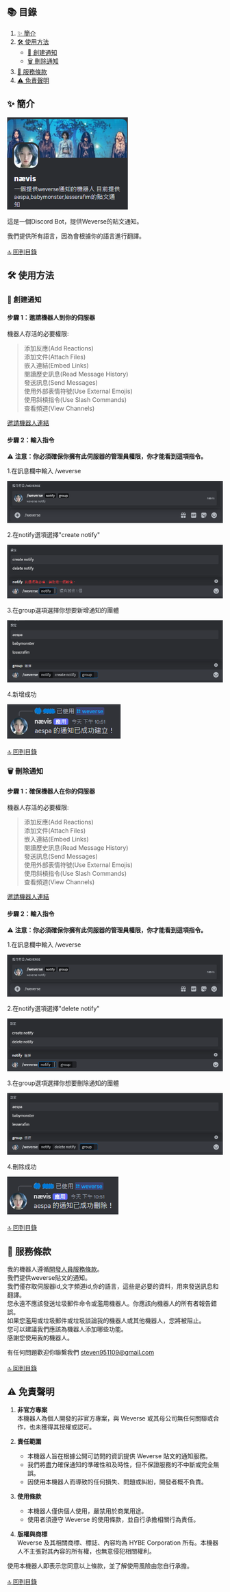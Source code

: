 ## 📚 目錄  
1. [✨ 簡介](https://github.com/craz1gre0/weverse-notify-bot/blob/main/README.md#-簡介)  
2. [🛠️ 使用方法](https://github.com/craz1gre0/weverse-notify-bot/blob/main/README.md#%EF%B8%8F-使用方法)  
   - [📝 創建通知](https://github.com/craz1gre0/weverse-notify-bot/blob/main/README.md#-創建通知)  
   - [🗑️ 刪除通知](https://github.com/craz1gre0/weverse-notify-bot/blob/main/README.md#%EF%B8%8F-刪除通知)  
3. [📜 服務條款](https://github.com/craz1gre0/weverse-notify-bot/blob/main/README.md#-服務條款)  
4. [⚠️ 免責聲明](https://github.com/craz1gre0/weverse-notify-bot/blob/main/README.md#%EF%B8%8F-免責聲明)
## ✨ 簡介

![示意圖](images/bot.PNG)

這是一個Discord Bot，提供Weverse的貼文通知。

我們提供所有語言，因為會根據你的語言進行翻譯。
<br><br>[🔝 回到目錄](https://github.com/craz1gre0/weverse-notify-bot/blob/main/README.md#-%E7%9B%AE%E9%8C%84)

## 🛠️ 使用方法
### 📝 創建通知
#### 步驟 1：邀請機器人到你的伺服器

機器人存活的必要權限:<br>
>添加反應(Add Reactions)<br>添加文件(Attach Files)<br>嵌入連結(Embed Links)<br>閱讀歷史訊息(Read Message History)<br>發送訊息(Send Messages)<br>使用外部表情符號(Use External Emojis)<br>使用斜槓指令(Use Slash Commands)<br>查看頻道(View Channels)

[邀請機器人連結](https://discord.com/oauth2/authorize?client_id=1314971413769359370&permissions=2147863616&integration_type=0&scope=bot)

#### 步驟 2：輸入指令

⚠️ **注意：你必須確保你擁有此伺服器的管理員權限，你才能看到這項指令。**

1.在訊息欄中輸入 /weverse

![示意圖](images/weverse.png)

2.在notify選項選擇"create notify"

![示意圖](images/create.png)

3.在group選項選擇你想要新增通知的團體

![示意圖](images/createGroup.png)

4.新增成功

![示意圖](images/createmsg.png)
<br><br>[🔝 回到目錄](https://github.com/craz1gre0/weverse-notify-bot/blob/main/README.md#-%E7%9B%AE%E9%8C%84)

### 🗑️ 刪除通知
#### 步驟 1：確保機器人在你的伺服器

機器人存活的必要權限:<br>
>添加反應(Add Reactions)<br>添加文件(Attach Files)<br>嵌入連結(Embed Links)<br>閱讀歷史訊息(Read Message History)<br>發送訊息(Send Messages)<br>使用外部表情符號(Use External Emojis)<br>使用斜槓指令(Use Slash Commands)<br>查看頻道(View Channels)

[邀請機器人連結](https://discord.com/oauth2/authorize?client_id=1314971413769359370&permissions=2147863616&integration_type=0&scope=bot)

#### 步驟 2：輸入指令

⚠️ **注意：你必須確保你擁有此伺服器的管理員權限，你才能看到這項指令。**

1.在訊息欄中輸入 /weverse

![示意圖](images/weverse.png)

2.在notify選項選擇"delete notify"

![示意圖](images/del.png)

3.在group選項選擇你想要刪除通知的團體

![示意圖](images/delGroup.png)

4.刪除成功

![示意圖](images/delmsg.png)
<br><br>[🔝 回到目錄](https://github.com/craz1gre0/weverse-notify-bot/blob/main/README.md#-%E7%9B%AE%E9%8C%84)

## 📜 服務條款

我的機器人遵循[開發人員服務條款](https://discord.com/developers/docs/policies-and-agreements/developer-terms-of-service)。<br>
我們提供weverse貼文的通知。<br>
我們僅存取伺服器id,文字頻道id,你的語言，這些是必要的資料，用來發送訊息和翻譯。<br>
您永遠不應該發送垃圾郵件命令或濫用機器人。你應該向機器人的所有者報告錯誤。<br>
如果您濫用或垃圾郵件或垃圾談論我的機器人或其他機器人，您將被阻止。<br>
您可以建議我們應該為機器人添加哪些功能。<br>
感謝您使用我的機器人。<br>

有任何問題歡迎你聯繫我們 steven951109@gmail.com
<br><br>[🔝 回到目錄](https://github.com/craz1gre0/weverse-notify-bot/blob/main/README.md#-%E7%9B%AE%E9%8C%84)

## ⚠️ 免責聲明


1. **非官方專案**
   <br>本機器人為個人開發的非官方專案，與 Weverse 或其母公司無任何關聯或合作，也未獲得其授權或認可。

2. **責任範圍**
   - 本機器人旨在根據公開可訪問的資訊提供 Weverse 貼文的通知服務。
   - 我們將盡力確保通知的準確性和及時性，但不保證服務的不中斷或完全無誤。
   - 因使用本機器人而導致的任何損失、問題或糾紛，開發者概不負責。
     
3. **使用條款**
   - 本機器人僅供個人使用，嚴禁用於商業用途。
   - 使用者須遵守 Weverse 的使用條款，並自行承擔相關行為責任。

4. **版權與商標**
   <br>Weverse 及其相關商標、標誌、內容均為 HYBE Corporation 所有。本機器人不主張對其內容的所有權，也無意侵犯相關權利。

使用本機器人即表示您同意以上條款，並了解使用風險由您自行承擔。
<br><br>[🔝 回到目錄](https://github.com/craz1gre0/weverse-notify-bot/blob/main/README.md#-%E7%9B%AE%E9%8C%84)
